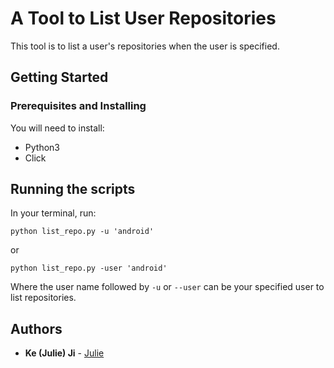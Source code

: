 # A Tool to List User Repositories

This tool is to list a user's repositories when the user is specified.

## Getting Started

### Prerequisites and Installing

You will need to install:

* Python3
* Click

## Running the scripts

In your terminal, run:

```
python list_repo.py -u 'android'
``` 

or

```
python list_repo.py -user 'android'
``` 

Where the user name followed by `-u` or `--user` can be your specified user to list repositories.

## Authors

* **Ke (Julie) Ji** - [Julie](https://github.com/juliekeji777/fun.git)